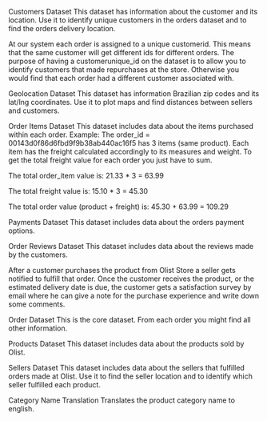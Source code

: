 Customers Dataset
This dataset has information about the customer and its location. Use it to identify unique customers in the orders dataset and to find the orders delivery location.

At our system each order is assigned to a unique customerid. This means that the same customer will get different ids for different orders. The purpose of having a customerunique_id on the dataset is to allow you to identify customers that made repurchases at the store. Otherwise you would find that each order had a different customer associated with.

Geolocation Dataset
This dataset has information Brazilian zip codes and its lat/lng coordinates. Use it to plot maps and find distances between sellers and customers.

Order Items Dataset
This dataset includes data about the items purchased within each order.
Example:
The order_id = 00143d0f86d6fbd9f9b38ab440ac16f5 has 3 items (same product). Each item has the freight calculated accordingly to its measures and weight. To get the total freight value for each order you just have to sum.

The total order_item value is: 21.33 * 3 = 63.99

The total freight value is: 15.10 * 3 = 45.30

The total order value (product + freight) is: 45.30 + 63.99 = 109.29

Payments Dataset
This dataset includes data about the orders payment options.

Order Reviews Dataset
This dataset includes data about the reviews made by the customers.

After a customer purchases the product from Olist Store a seller gets notified to fulfill that order. Once the customer receives the product, or the estimated delivery date is due, the customer gets a satisfaction survey by email where he can give a note for the purchase experience and write down some comments.

Order Dataset
This is the core dataset. From each order you might find all other information.

Products Dataset
This dataset includes data about the products sold by Olist.

Sellers Dataset
This dataset includes data about the sellers that fulfilled orders made at Olist. Use it to find the seller location and to identify which seller fulfilled each product.

Category Name Translation
Translates the product category name to english.

